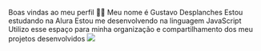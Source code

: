 Boas vindas ao meu perfil 💙💙
Meu nome é Gustavo Desplanches
Estou estudando na Alura
Estou me desenvolvendo na linguagem JavaScript
Utilizo esse espaço para minha organização e compartilhamento dos meu projetos desenvolvidos
![](https://media1.tenor.com/m/MCBkr6dWLkUAAAAd/corinthians-rodrigo-garro.gif)

